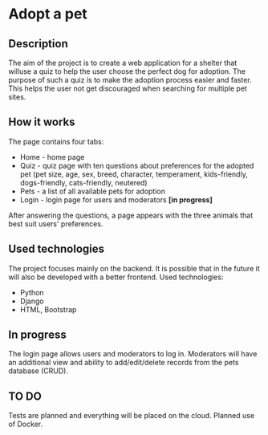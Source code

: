 # Adopt a pet

## Description

The aim of the project is to create a web application for a shelter that willuse a quiz to help the user choose the perfect dog for adoption. The purpose of such a quiz is to make the adoption process easier and faster. This helps the user not get discouraged when searching for multiple pet sites. 


## How it works

The page contains four tabs:
- Home - home page
- Quiz - quiz page with ten questions about preferences for the adopted pet (pet size, age, sex, breed, character, temperament, kids-friendly, dogs-friendly, cats-friendly, neutered)
- Pets - a list of all available pets for adoption
- Login - login page for users and moderators **[in progress]**

After answering the questions, a page appears with the three animals that best suit users' preferences.


## Used technologies

The project focuses mainly on the backend. It is possible that in the future it will also be developed with a better frontend.
Used technologies:
- Python
- Django
- HTML, Bootstrap

## In progress
The login page allows users and moderators to log in.
Moderators will have an additional view and ability to add/edit/delete records from the pets database (CRUD).

## TO DO
Tests are planned and everything will be placed on the cloud. 
Planned use of Docker.
